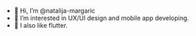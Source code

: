 - 👋 Hi, I’m @natalija-margaric
- 👀 I’m interested in UX/UI design and mobile app developing.
- 🌱 I also like flutter.

<!---
natalija-margaric/natalija-margaric is a ✨ special ✨ repository because its `README.md` (this file) appears on your GitHub profile.
You can click the Preview link to take a look at your changes.
--->
